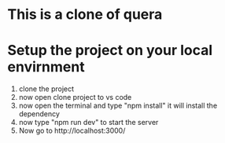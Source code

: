 # This is a clone of quera

# Setup the project on your local envirnment
1. clone the project
2. now open clone project to vs code
3. now open the terminal and type "npm install" it will install the dependency
4. now type "npm run dev" to start the server
5. Now go to http://localhost:3000/ 